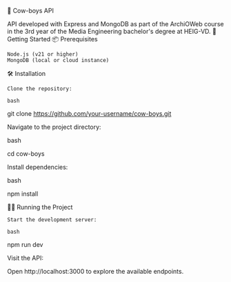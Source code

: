 🤠 Cow-boys API

API developed with Express and MongoDB as part of the ArchiOWeb course in the 3rd year of the Media Engineering bachelor's degree at HEIG-VD.
🚀 Getting Started
📦 Prerequisites

    Node.js (v21 or higher)
    MongoDB (local or cloud instance)

🛠 Installation

    Clone the repository:

    bash

git clone https://github.com/your-username/cow-boys.git

Navigate to the project directory:

bash

cd cow-boys

Install dependencies:

bash

npm install

🏃‍♂️ Running the Project

    Start the development server:

    bash

npm run dev

Visit the API:

Open http://localhost:3000 to explore the available endpoints.
